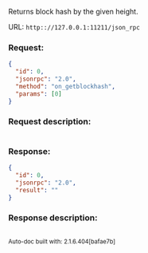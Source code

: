 Returns block hash by the given height.

URL: ```http:://127.0.0.1:11211/json_rpc```
### Request: 
```json
{
  "id": 0,
  "jsonrpc": "2.0",
  "method": "on_getblockhash",
  "params": [0]
}
```
### Request description: 
```

```
### Response: 
```json
{
  "id": 0,
  "jsonrpc": "2.0",
  "result": ""
}
```
### Response description: 
```

```
<sub>Auto-doc built with: 2.1.6.404[bafae7b]</sub>
